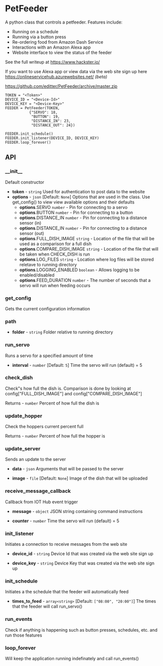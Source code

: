 # PetFeeder

A python class that controls a petfeeder.
Features include:
* Running on a schedule
* Running via a button press
* Re-ordering food from Amazon Dash Service
* Interactions with an Amazon Alexa app
* Website interface to view the status of the feeder

See the full writeup at <https://www.hackster.io/>

If you want to use Alexa app or view data via the web site sign up here <https://onlineservicehub.azurewebsites.net/> *(beta)*

<https://github.com/editter/PetFeeder/archive/master.zip>

```
TOKEN = "<Token>"
DEVICE_ID = "<Device-Id>"
DEVICE_KEY = "<Device-Key>"
FEEDER = PetFeeder(TOKEN,
           {"SERVO": 18,
            "BUTTON": 19,
            "DISTANCE_IN": 23,
            "DISTANCE_OUT": 24})

FEEDER.init_schedule()
FEEDER.init_listener(DEVICE_ID, DEVICE_KEY)
FEEDER.loop_forever()
```

## API


### \_\_init__
Default constructor
* **token** - `string`
Used for authentication to post data to the website
* **options** - `json` [Default: `None`]
Options that are used in the class. Use get_config() to view view available options and their defaults
  * **options**.SERVO `number` - Pin for connecting to a servo
  * **options**.BUTTON `number` - Pin for connecting to a button
  * **options**.DISTANCE_IN `number` - Pin for connecting to a distance sensor (in)
  * **options**.DISTANCE_IN `number` - Pin for connecting to a distance sensor (out)
  * **options**.FULL_DISH_IMAGE `string` - Location of the file that will be used as a comparison for a full dish
  * **options**.COMPARE_DISH_IMAGE `string` - Location of the file that will be taken when CHECK_DISH is run
  * **options**.LOG_FILES `string` - Location where log files will be stored reletave to running directory
  * **options**.LOGGING_ENABLED `boolean` - Allows logging to be enabled/disabled
  * **options**.FEED_DURATION `number` - The number of seconds that a servo will run when feeding occurs


### get_config
Gets the current configuration information


### path

* **folder** - `string`
Folder relative to running directory


### run_servo
Runs a servo for a specified amount of time

* **interval** - `number` [Default: `5`]
Time the servo will run (default) = 5


### check_dish
Check"s how full the dish is. Comparison is done by looking at config["FULL_DISH_IMAGE"] and config["COMPARE_DISH_IMAGE"]

Returns - `number`
Percent of how full the dish is


### update_hopper
Check the hoppers current percent full

Returns - `number`
Percent of how full the hopper is


### update_server
Sends an update to the server

* **data** - `json`
Arguments that will be passed to the server

* **image** - `file` [Default: `None`]
Image of the dish that will be uploaded


### receive_message_callback
Callback from IOT Hub event trigger

* **message** - `object`
JSON string containing command instructions

* **counter** - `number`
Time the servo will run (default) = 5


### init_listener
Initiates a connection to receive messages from the web site

* **device_id** - `string`
Device Id that was created via the web site sign up

* **device_key** - `string`
Device Key that was created via the web site sign up


### init_schedule
Initiates a the schedule that the feeder will automatically feed

* **times_to_feed** - `array<string>` [Default: `["08:00", "20:00"]`]
The times that the feeder will call run_servo()


### run_events
Check if anything is happening such as button presses, schedules, etc. and run those features


### loop_forever
Will keep the application running indefinately and call run_events()
